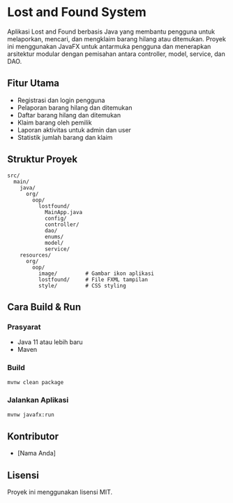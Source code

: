# Lost and Found System

Aplikasi Lost and Found berbasis Java yang membantu pengguna untuk melaporkan, mencari, dan mengklaim barang hilang atau ditemukan. Proyek ini menggunakan JavaFX untuk antarmuka pengguna dan menerapkan arsitektur modular dengan pemisahan antara controller, model, service, dan DAO.

## Fitur Utama
- Registrasi dan login pengguna
- Pelaporan barang hilang dan ditemukan
- Daftar barang hilang dan ditemukan
- Klaim barang oleh pemilik
- Laporan aktivitas untuk admin dan user
- Statistik jumlah barang dan klaim

## Struktur Proyek
```
src/
  main/
    java/
      org/
        oop/
          lostfound/
            MainApp.java
            config/
            controller/
            dao/
            enums/
            model/
            service/
    resources/
      org/
        oop/
          image/         # Gambar ikon aplikasi
          lostfound/     # File FXML tampilan
          style/         # CSS styling
```

## Cara Build & Run

### Prasyarat
- Java 11 atau lebih baru
- Maven

### Build
```sh
mvnw clean package
```

### Jalankan Aplikasi
```sh
mvnw javafx:run
```

## Kontributor
- [Nama Anda]

## Lisensi
Proyek ini menggunakan lisensi MIT.
